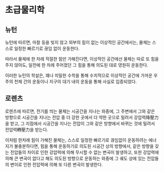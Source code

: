 # 초급물리학
## 뉴턴

뉴턴에 따르면, 마찰 등을 빚지 않고 외부의 힘이 없는
이상적인 공간에서는, 물체는 스스로 일정한 빠르기로
끊임 없이 운동한다.

따라서 물체에 한 차례 적절한 힘만 가해진다면,
이상적인 공간에선 물체는 따로 또 힘을 주지 않아도,
일전에 한 차례 주어졌던 그 힘을 통해 의도된 대로
영원히 운동한다.

이러한 뉴턴의 학설은, 꽤나 치밀한 수학을 통해 수치적으로
이상적인 공간에 가까운 우주의 천체 간의 운동이나
지구의 대기 내의 운동을 통해 사실로 입증되었다.

## 로렌츠

로렌츠에 따르면, 전기를 띄는 물체는 시공간을 지나는 와중에, 그 주변에서 그와 같은 방향으로 시공간을 지나는 전압 중 더 강한 곳에서 더 약한 곳으로 밀려서 강압력降壓力을 받고, 그 지점에서 시공간을 지나는 전압이 그와 같은 방향에서 바뀌는 것에 밀려서 전압력轉壓力을 받는다.

이처럼 한차례 힘이 가해진 물체는, 스스로 일정한 빠르기로 끊임없이 운동하려는 에너지가 불충분하다면, 힘을 통해 운동하기로 의도된 시공간 상의 방향에서, 같은 방향을 갖는 전압들의 차이로 인한 강압력에 의해 무시할 수 없는 변곡이 발생하고, 또한 강압력에 의해 큰 변곡이 없다고 해도 의도된 방향으로 운동하는 와중에 그 궤도 상에 있는 전압들의 변이로 인한 전압력에 의해 또 다른 변곡이 발생한다.

